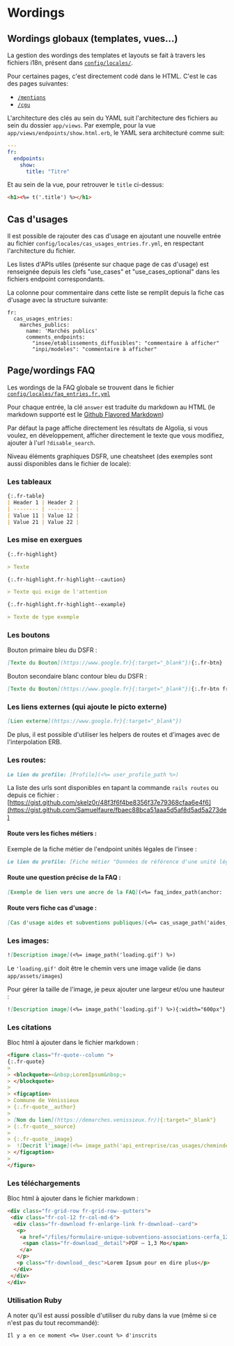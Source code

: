 # Wordings

## Wordings globaux (templates, vues...)

La gestion des wordings des templates et layouts se fait à travers les fichiers i18n,
présent dans [`config/locales/`](../config/locales/).

Pour certaines pages, c'est directement codé dans le HTML. C'est le cas des
pages suivantes:

- [`/mentions`](app/views/pages/mentions.html.erb)
- [`/cgu`](app/views/pages/cgu.html.erb)

L'architecture des clés au sein du YAML suit l'architecture des fichiers au sein du dossier
`app/views`. Par exemple, pour la vue `app/views/endpoints/show.html.erb`, le
YAML sera architecturé comme suit:

```yaml
---
fr:
  endpoints:
    show:
      title: "Titre"
```

Et au sein de la vue, pour retrouver le `title` ci-dessus:

```html
<h1><%= t('.title') %></h1>
```

## Cas d'usages

Il est possible de rajouter des cas d'usage en ajoutant une nouvelle entrée au fichier `config/locales/cas_usages_entries.fr.yml`, en respectant l'architecture du fichier.

Les listes d'APIs utiles (présente sur chaque page de cas d'usage) est renseignée depuis les clefs "use_cases" et "use_cases_optional" dans les fichiers endpoint correspondants.

La colonne pour commentaire dans cette liste se remplit depuis la fiche cas d'usage avec la structure suivante:

```
fr:
  cas_usages_entries:
    marches_publics:
      name: 'Marchés publics'
      comments_endpoints:
        "insee/etablissements_diffusibles": "commentaire à afficher"
        "inpi/modeles": "commentaire à afficher"
```

## Page/wordings FAQ

Les wordings de la FAQ globale se trouvent dans le fichier
[`config/locales/faq_entries.fr.yml`](../config/locales/faq_entries.fr.yml)

Pour chaque entrée, la clé `answer` est traduite du markdown au HTML (le
markdown supporté est le [Github Flavored
Markdown](https://github.github.com/gfm/))

Par défaut la page affiche directement les résultats de Algolia, si vous voulez,
en développement, afficher directement le texte que vous modifiez, ajouter à
l'url `?disable_search`.

Niveau éléments graphiques DSFR, une cheatsheet (des exemples sont aussi
disponibles dans le fichier de locale):

### Les tableaux

  ```md
  {:.fr-table}
  | Header 1 | Header 2 |
  | -------- | -------- |
  | Value 11 | Value 12 |
  | Value 21 | Value 22 |
  ```

### Les mise en exergues

  ```md
  {:.fr-highlight}

  > Texte

  {:.fr-highlight.fr-highlight--caution}

  > Texte qui exige de l'attention

  {:.fr-highlight.fr-highlight--example}

  > Texte de type exemple
  ```

### Les boutons

Bouton primaire bleu du DSFR :

  ```md
  [Texte du Bouton](https://www.google.fr}{:target="_blank"}){:.fr-btn}
  ```
 Bouton secondaire blanc contour bleu du DSFR :

  ```md
  [Texte du Bouton](https://www.google.fr}{:target="_blank"}){:.fr-btn fr-btn--secondary}
  ```

### Les liens externes (qui ajoute le picto externe)

  ```md
  [Lien externe](https://www.google.fr}{:target="_blank"})
  ```

De plus, il est possible d'utiliser les helpers de routes et d'images avec de
l'interpolation ERB.

### Les routes:

```md
Le lien du profile: [Profile](<%= user_profile_path %>)
```

La liste des urls sont disponibles en tapant la commande `rails routes` ou depuis ce fichier : [https://gist.github.com/skelz0r/48f3f6f4be8356f37e79368cfaa6e4f6](https://gist.github.com/Samuelfaure/fbaec88bca51aaa5d5af8d5ad5a273de)

#### Route vers les fiches métiers :

Exemple de la fiche métier de l'endpoint unités légales de l'insee :

```md
Le lien du profile: [Fiche métier "Données de référence d'une unité légale diffusible"](<%= endpoint_path(uid: 'insee/unites_legales_diffusibles') %>)
```

#### Route une question précise de la FAQ :

```md
[Exemple de lien vers une ancre de la FAQ](<%= faq_index_path(anchor: 'quelles-sont-les-conditions-d-eligibilite') %>)
```
#### Route vers fiche cas d'usage :

```md
[Cas d'usage aides et subventions publiques](<%= cas_usage_path('aides_publiques') %>)
```

### Les images:

```md
![Description image](<%= image_path('loading.gif') %>)
```

Le `'loading.gif'` doit être le chemin vers une image valide (ie dans
`app/assets/images`)

Pour gérer la taille de l'image, je peux ajouter une largeur et/ou une hauteur :
```md
![Description image](<%= image_path('loading.gif') %>){:width="600px"}
```

### Les citations

Bloc html à ajouter dans le fichier markdown :

```md
<figure class="fr-quote--column ">
{:.fr-quote}
>
> <blockquote>«&nbsp;LoremIpsum&nbsp;»
> </blockquote>
>
> <figcaption>
> Commune de Vénissieux
> {:.fr-quote__author}
>
> [Nom du lien](https://demarches.venissieux.fr/){:target="_blank"}
> {:.fr-quote__source}
>
> {:.fr-quote__image}
>  ![Decrit l'image](<%= image_path('api_entreprise/cas_usages/chemindelimage.png') %>){:width="100px"}
> </figcaption>
>
</figure>
```

### Les téléchargements

Bloc html à ajouter dans le fichier markdown :

```md
<div class="fr-grid-row fr-grid-row--gutters">
 <div class="fr-col-12 fr-col-md-6">
  <div class="fr-download fr-enlarge-link fr-download--card">
   <p>
    <a href="/files/formulaire-unique-subventions-associations-cerfa_12156-06.pdf" download class="fr-download__link">Télécharger le document
     <span class="fr-download__detail">PDF – 1,3 Mo</span>
    </a>
   </p>
   <p class="fr-download__desc">Lorem Ipsum pour en dire plus</p>
  </div>
 </div>
</div>
```


### Utilisation Ruby

A noter qu'il est aussi possible d'utiliser du ruby dans la vue (même si ce
n'est pas du tout recommandé):

```md
Il y a en ce moment <%= User.count %> d'inscrits
```
